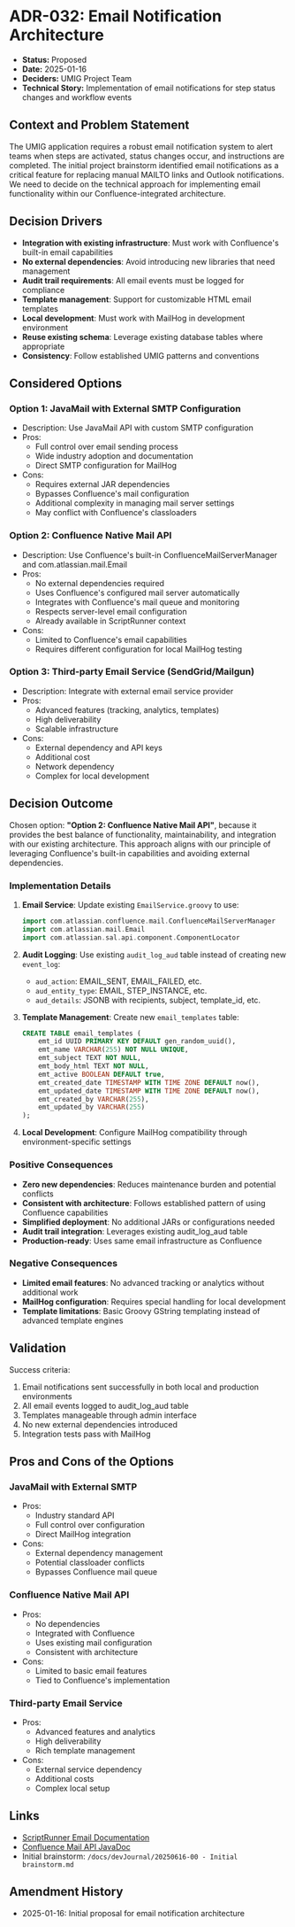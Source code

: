 # ADR-032: Email Notification Architecture

* **Status:** Proposed
* **Date:** 2025-01-16
* **Deciders:** UMIG Project Team
* **Technical Story:** Implementation of email notifications for step status changes and workflow events

## Context and Problem Statement

The UMIG application requires a robust email notification system to alert teams when steps are activated, status changes occur, and instructions are completed. The initial project brainstorm identified email notifications as a critical feature for replacing manual MAILTO links and Outlook notifications. We need to decide on the technical approach for implementing email functionality within our Confluence-integrated architecture.

## Decision Drivers

* **Integration with existing infrastructure**: Must work with Confluence's built-in email capabilities
* **No external dependencies**: Avoid introducing new libraries that need management
* **Audit trail requirements**: All email events must be logged for compliance
* **Template management**: Support for customizable HTML email templates
* **Local development**: Must work with MailHog in development environment
* **Reuse existing schema**: Leverage existing database tables where appropriate
* **Consistency**: Follow established UMIG patterns and conventions

## Considered Options

### Option 1: JavaMail with External SMTP Configuration
* Description: Use JavaMail API with custom SMTP configuration
* Pros:
  * Full control over email sending process
  * Wide industry adoption and documentation
  * Direct SMTP configuration for MailHog
* Cons:
  * Requires external JAR dependencies
  * Bypasses Confluence's mail configuration
  * Additional complexity in managing mail server settings
  * May conflict with Confluence's classloaders

### Option 2: Confluence Native Mail API
* Description: Use Confluence's built-in ConfluenceMailServerManager and com.atlassian.mail.Email
* Pros:
  * No external dependencies required
  * Uses Confluence's configured mail server automatically
  * Integrates with Confluence's mail queue and monitoring
  * Respects server-level email configuration
  * Already available in ScriptRunner context
* Cons:
  * Limited to Confluence's email capabilities
  * Requires different configuration for local MailHog testing

### Option 3: Third-party Email Service (SendGrid/Mailgun)
* Description: Integrate with external email service provider
* Pros:
  * Advanced features (tracking, analytics, templates)
  * High deliverability
  * Scalable infrastructure
* Cons:
  * External dependency and API keys
  * Additional cost
  * Network dependency
  * Complex for local development

## Decision Outcome

Chosen option: **"Option 2: Confluence Native Mail API"**, because it provides the best balance of functionality, maintainability, and integration with our existing architecture. This approach aligns with our principle of leveraging Confluence's built-in capabilities and avoiding external dependencies.

### Implementation Details

1. **Email Service**: Update existing `EmailService.groovy` to use:
   ```groovy
   import com.atlassian.confluence.mail.ConfluenceMailServerManager
   import com.atlassian.mail.Email
   import com.atlassian.sal.api.component.ComponentLocator
   ```

2. **Audit Logging**: Use existing `audit_log_aud` table instead of creating new `event_log`:
   - `aud_action`: EMAIL_SENT, EMAIL_FAILED, etc.
   - `aud_entity_type`: EMAIL, STEP_INSTANCE, etc.
   - `aud_details`: JSONB with recipients, subject, template_id, etc.

3. **Template Management**: Create new `email_templates` table:
   ```sql
   CREATE TABLE email_templates (
       emt_id UUID PRIMARY KEY DEFAULT gen_random_uuid(),
       emt_name VARCHAR(255) NOT NULL UNIQUE,
       emt_subject TEXT NOT NULL,
       emt_body_html TEXT NOT NULL,
       emt_active BOOLEAN DEFAULT true,
       emt_created_date TIMESTAMP WITH TIME ZONE DEFAULT now(),
       emt_updated_date TIMESTAMP WITH TIME ZONE DEFAULT now(),
       emt_created_by VARCHAR(255),
       emt_updated_by VARCHAR(255)
   );
   ```

4. **Local Development**: Configure MailHog compatibility through environment-specific settings

### Positive Consequences

* **Zero new dependencies**: Reduces maintenance burden and potential conflicts
* **Consistent with architecture**: Follows established pattern of using Confluence capabilities
* **Simplified deployment**: No additional JARs or configurations needed
* **Audit trail integration**: Leverages existing audit_log_aud table
* **Production-ready**: Uses same email infrastructure as Confluence

### Negative Consequences

* **Limited email features**: No advanced tracking or analytics without additional work
* **MailHog configuration**: Requires special handling for local development
* **Template limitations**: Basic Groovy GString templating instead of advanced template engines

## Validation

Success criteria:
1. Email notifications sent successfully in both local and production environments
2. All email events logged to audit_log_aud table
3. Templates manageable through admin interface
4. No new external dependencies introduced
5. Integration tests pass with MailHog

## Pros and Cons of the Options

### JavaMail with External SMTP
* Pros:
  * Industry standard API
  * Full control over configuration
  * Direct MailHog integration
* Cons:
  * External dependency management
  * Potential classloader conflicts
  * Bypasses Confluence mail queue

### Confluence Native Mail API
* Pros:
  * No dependencies
  * Integrated with Confluence
  * Uses existing mail configuration
  * Consistent with architecture
* Cons:
  * Limited to basic email features
  * Tied to Confluence's implementation

### Third-party Email Service
* Pros:
  * Advanced features and analytics
  * High deliverability
  * Rich template management
* Cons:
  * External service dependency
  * Additional costs
  * Complex local setup

## Links

* [ScriptRunner Email Documentation](https://docs.adaptavist.com/sr4conf/latest/features/script-examples/send-custom-email)
* [Confluence Mail API JavaDoc](https://docs.atlassian.com/confluence/latest/com/atlassian/confluence/mail/package-summary.html)
* Initial brainstorm: `/docs/devJournal/20250616-00 - Initial brainstorm.md`

## Amendment History

* 2025-01-16: Initial proposal for email notification architecture